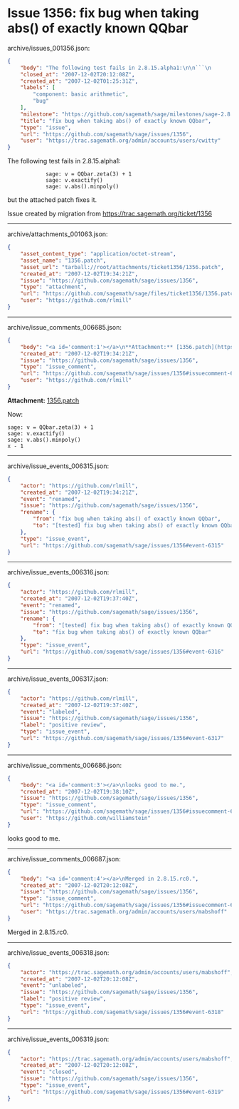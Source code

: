# Issue 1356: fix bug when taking abs() of exactly known QQbar

archive/issues_001356.json:
```json
{
    "body": "The following test fails in 2.8.15.alpha1:\n\n```\n            sage: v = QQbar.zeta(3) + 1\n            sage: v.exactify()\n            sage: v.abs().minpoly()\n```\nbut the attached patch fixes it.\n\nIssue created by migration from https://trac.sagemath.org/ticket/1356\n\n",
    "closed_at": "2007-12-02T20:12:08Z",
    "created_at": "2007-12-02T01:25:31Z",
    "labels": [
        "component: basic arithmetic",
        "bug"
    ],
    "milestone": "https://github.com/sagemath/sage/milestones/sage-2.8.15",
    "title": "fix bug when taking abs() of exactly known QQbar",
    "type": "issue",
    "url": "https://github.com/sagemath/sage/issues/1356",
    "user": "https://trac.sagemath.org/admin/accounts/users/cwitty"
}
```
The following test fails in 2.8.15.alpha1:

```
            sage: v = QQbar.zeta(3) + 1
            sage: v.exactify()
            sage: v.abs().minpoly()
```
but the attached patch fixes it.

Issue created by migration from https://trac.sagemath.org/ticket/1356





---

archive/attachments_001063.json:
```json
{
    "asset_content_type": "application/octet-stream",
    "asset_name": "1356.patch",
    "asset_url": "tarball://root/attachments/ticket1356/1356.patch",
    "created_at": "2007-12-02T19:34:21Z",
    "issue": "https://github.com/sagemath/sage/issues/1356",
    "type": "attachment",
    "url": "https://github.com/sagemath/sage/files/ticket1356/1356.patch",
    "user": "https://github.com/rlmill"
}
```



---

archive/issue_comments_006685.json:
```json
{
    "body": "<a id='comment:1'></a>\n**Attachment:** [1356.patch](https://github.com/sagemath/sage/files/ticket1356/1356.patch)\n\nNow:\n\n```\nsage: v = QQbar.zeta(3) + 1\nsage: v.exactify()\nsage: v.abs().minpoly()\nx - 1\n```",
    "created_at": "2007-12-02T19:34:21Z",
    "issue": "https://github.com/sagemath/sage/issues/1356",
    "type": "issue_comment",
    "url": "https://github.com/sagemath/sage/issues/1356#issuecomment-6685",
    "user": "https://github.com/rlmill"
}
```

<a id='comment:1'></a>
**Attachment:** [1356.patch](https://github.com/sagemath/sage/files/ticket1356/1356.patch)

Now:

```
sage: v = QQbar.zeta(3) + 1
sage: v.exactify()
sage: v.abs().minpoly()
x - 1
```



---

archive/issue_events_006315.json:
```json
{
    "actor": "https://github.com/rlmill",
    "created_at": "2007-12-02T19:34:21Z",
    "event": "renamed",
    "issue": "https://github.com/sagemath/sage/issues/1356",
    "rename": {
        "from": "fix bug when taking abs() of exactly known QQbar",
        "to": "[tested] fix bug when taking abs() of exactly known QQbar"
    },
    "type": "issue_event",
    "url": "https://github.com/sagemath/sage/issues/1356#event-6315"
}
```



---

archive/issue_events_006316.json:
```json
{
    "actor": "https://github.com/rlmill",
    "created_at": "2007-12-02T19:37:40Z",
    "event": "renamed",
    "issue": "https://github.com/sagemath/sage/issues/1356",
    "rename": {
        "from": "[tested] fix bug when taking abs() of exactly known QQbar",
        "to": "fix bug when taking abs() of exactly known QQbar"
    },
    "type": "issue_event",
    "url": "https://github.com/sagemath/sage/issues/1356#event-6316"
}
```



---

archive/issue_events_006317.json:
```json
{
    "actor": "https://github.com/rlmill",
    "created_at": "2007-12-02T19:37:40Z",
    "event": "labeled",
    "issue": "https://github.com/sagemath/sage/issues/1356",
    "label": "positive review",
    "type": "issue_event",
    "url": "https://github.com/sagemath/sage/issues/1356#event-6317"
}
```



---

archive/issue_comments_006686.json:
```json
{
    "body": "<a id='comment:3'></a>\nlooks good to me.",
    "created_at": "2007-12-02T19:38:10Z",
    "issue": "https://github.com/sagemath/sage/issues/1356",
    "type": "issue_comment",
    "url": "https://github.com/sagemath/sage/issues/1356#issuecomment-6686",
    "user": "https://github.com/williamstein"
}
```

<a id='comment:3'></a>
looks good to me.



---

archive/issue_comments_006687.json:
```json
{
    "body": "<a id='comment:4'></a>\nMerged in 2.8.15.rc0.",
    "created_at": "2007-12-02T20:12:08Z",
    "issue": "https://github.com/sagemath/sage/issues/1356",
    "type": "issue_comment",
    "url": "https://github.com/sagemath/sage/issues/1356#issuecomment-6687",
    "user": "https://trac.sagemath.org/admin/accounts/users/mabshoff"
}
```

<a id='comment:4'></a>
Merged in 2.8.15.rc0.



---

archive/issue_events_006318.json:
```json
{
    "actor": "https://trac.sagemath.org/admin/accounts/users/mabshoff",
    "created_at": "2007-12-02T20:12:08Z",
    "event": "unlabeled",
    "issue": "https://github.com/sagemath/sage/issues/1356",
    "label": "positive review",
    "type": "issue_event",
    "url": "https://github.com/sagemath/sage/issues/1356#event-6318"
}
```



---

archive/issue_events_006319.json:
```json
{
    "actor": "https://trac.sagemath.org/admin/accounts/users/mabshoff",
    "created_at": "2007-12-02T20:12:08Z",
    "event": "closed",
    "issue": "https://github.com/sagemath/sage/issues/1356",
    "type": "issue_event",
    "url": "https://github.com/sagemath/sage/issues/1356#event-6319"
}
```
